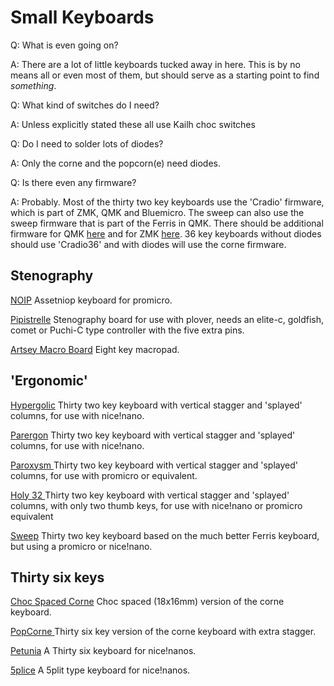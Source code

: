 # Small Keyboards

Q: What is even going on?

A: There are a lot of little keyboards tucked away in here. This is by no means all or even most of them, but should serve as a starting point to find *something*.

Q: What kind of switches do I need?

A: Unless explicitly stated these all use Kailh choc switches 

Q: Do I need to solder lots of diodes?

A: Only the corne and the popcorn(e) need diodes. 

Q: Is there even any firmware?

A: Probably. Most of the thirty two key keyboards use the 'Cradio' firmware, which is part of ZMK, QMK and Bluemicro. The sweep can also use the sweep firmware that is part of the Ferris in QMK. There should be additional firmware for QMK [here](https://github.com/davidphilipbarr/36keys/tree/master/qmk) and for ZMK [here](https://github.com/davidphilipbarr/zmk-shields). 36 key keyboards without diodes should use 'Cradio36' and with diodes will use the corne firmware. 

## Stenography

[NOIP](https://github.com/davidphilipbarr/36keys/tree/master/Misc/noipV2)
Assetniop keyboard for promicro.

[Pipistrelle](https://github.com/davidphilipbarr/pipistrelle) 
Stenography board for use with plover, needs an elite-c, goldfish, comet or Puchi-C type controller with the five extra pins.

[Artsey Macro Board](https://github.com/davidphilipbarr/Macropads/tree/main/macro2)
Eight key macropad.

## 'Ergonomic'

[Hypergolic](https://github.com/davidphilipbarr/hypergolic/tree/main/hypergolic%20V1.3)
Thirty two key keyboard with vertical stagger and 'splayed' columns, for use with nice!nano.
 
[Parergon](https://github.com/davidphilipbarr/hypergolic/tree/main/parergonv2)
Thirty two key keyboard with vertical stagger and 'splayed' columns, for use with nice!nano.

[Paroxysm ](https://github.com/davidphilipbarr/hypergolic/tree/main/paroxysm)
Thirty two key keyboard with vertical stagger and 'splayed' columns, for use with promicro or equivalent.

[Holy 32 ](https://github.com/davidphilipbarr/hypergolic/tree/main/holy32)
Thirty two key keyboard with vertical stagger and 'splayed' columns, with only two thumb keys, for use with nice!nano or promicro equivalent

[Sweep](https://github.com/davidphilipbarr/Sweep/tree/main/Sweepv2)
Thirty two key keyboard based on the much better Ferris keyboard, but using a promicro or nice!nano.

## Thirty six keys

[Choc Spaced Corne](https://github.com/davidphilipbarr/Choc-Spaced-Corne) 
Choc spaced (18x16mm) version of the corne keyboard.

[PopCorne ](https://github.com/davidphilipbarr/popcorn)
Thirty six key version of the corne keyboard with extra stagger.

[Petunia](https://github.com/davidphilipbarr/petunia) 
A Thirty six keyboard for nice!nanos.

[5plice](https://github.com/davidphilipbarr/5plice) 
A 5plit type keyboard for nice!nanos.

